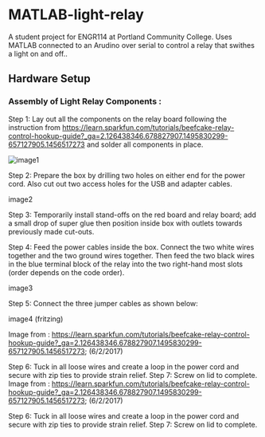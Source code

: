 # MATLAB-light-relay
A student project for ENGR114 at Portland Community College. Uses MATLAB connected to an Arudino over serial to control a relay that swithes a light on and off..

## Hardware Setup
### Assembly of Light Relay Components :

Step 1: Lay out all the components on the relay board following the instruction from 
https://learn.sparkfun.com/tutorials/beefcake-relay-control-hookup-guide?_ga=2.126438346.678827907.1495830299-657127905.1456517273
and solder all components in place. 

![image1](/doc/image1rev1.jpg "Title Text 1")


Step 2: Prepare the box by drilling two holes on either end for the power cord. Also cut out two access holes for the USB and adapter cables.

image2 

Step 3: Temporarily install stand-offs on the red board and relay board; add a small drop of super glue then position inside box with outlets towards previously made cut-outs.

Step 4: Feed the power cables inside the box. Connect the two white wires together and the two ground wires together. Then feed the two black wires in the blue terminal block of the relay into the two right-hand most slots (order depends on the code order).

image3

Step 5: Connect the three jumper cables as shown below:

image4 (fritzing)

Image from : https://learn.sparkfun.com/tutorials/beefcake-relay-control-hookup-guide?_ga=2.126438346.678827907.1495830299-657127905.1456517273; (6/2/2017)

Step 6: Tuck in all loose wires and create a loop in the power cord and secure with zip ties to provide strain relief.
Step 7: Screw on lid to complete.
Image from : https://learn.sparkfun.com/tutorials/beefcake-relay-control-hookup-guide?_ga=2.126438346.678827907.1495830299-657127905.1456517273; (6/2/2017)

Step 6: Tuck in all loose wires and create a loop in the power cord and secure with zip ties to provide strain relief.
Step 7: Screw on lid to complete.
